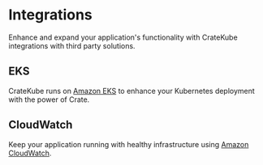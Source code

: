 # Integrations

Enhance and expand your application's functionality with CrateKube integrations with third party solutions. 

## EKS

CrateKube runs on [Amazon EKS](https://aws.amazon.com/eks/) to enhance your Kubernetes deployment with the power of Crate. 

## CloudWatch

Keep your application running with healthy infrastructure using [Amazon CloudWatch](https://aws.amazon.com/cloudwatch/). 
